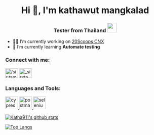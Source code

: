 <h1 align="center">Hi 👋, I'm kathawut mangkalad</h1>
<h3 align="center">Tester from Thailand <img height="30" src="https://raw.githubusercontent.com/innng/innng/master/assets/kyubey.gif"/></h3>

- 👨‍💻 I’m currently working on [20Scoops CNX](https://20scoopscnx.com)
- 🌱 I’m currently learning **Automate testing**

<h3 align="left">Connect with me:</h3>
<p align="left">
<a href="https://fb.com//sir.tam1094" target="blank"><img align="center" src="https://raw.githubusercontent.com/rahuldkjain/github-profile-readme-generator/master/src/images/icons/Social/facebook.svg" alt="/sir.tam1094" height="30" width="40" /></a>
<a href="https://instagram.com/_sirxtam" target="blank"><img align="center" src="https://raw.githubusercontent.com/rahuldkjain/github-profile-readme-generator/master/src/images/icons/Social/instagram.svg" alt="_sirxtam" height="30" width="40" /></a>
</p>

<h3 align="left">Languages and Tools:</h3>
<p align="left"> <a href="https://www.cypress.io" target="_blank" rel="noreferrer"> <img src="https://raw.githubusercontent.com/simple-icons/simple-icons/6e46ec1fc23b60c8fd0d2f2ff46db82e16dbd75f/icons/cypress.svg" alt="cypress" width="40" height="40"/> </a> <a href="https://www.postman.com" target="_blank" rel="noreferrer"> <img src="https://www.vectorlogo.zone/logos/getpostman/getpostman-icon.svg" alt="postman" width="40" height="40"/> </a> <a href="https://www.selenium.dev" target="_blank" rel="noreferrer"> <img src="https://raw.githubusercontent.com/detain/svg-logos/780f25886640cef088af994181646db2f6b1a3f8/svg/selenium-logo.svg" alt="selenium" width="40" height="40"/> </a> </p>


[![Katha911's github stats](https://github-readme-stats.vercel.app/api?username=katha911&count_private=true&show_icons=true&theme=tokyonight&hide_rank=false)](https://github.com/katha911/github-readme-stats)

[![Top Langs](https://github-readme-stats.vercel.app/api/top-langs/?username=katha911&theme=tokyonight)](https://github.com/katha911/github-readme-stats)
